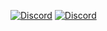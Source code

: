 [![Discord](https://img.shields.io/discord/478617430764290069?logo=discord&style=flat-square)](https://discord.gg/CEzXuY7)
[![Discord](https://img.shields.io/discord/478617430764290069?logo=discord&style=for-the-badge)](https://discord.gg/CEzXuY7)